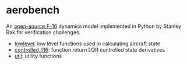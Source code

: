 # aerobench

An [open-source F-16](https://github.com/stanleybak/AeroBenchVVPython) dynamics model implemented in Python by Stanley Bak for verification challenges.

- [lowlevel](): low level functions used in calculating aircraft state
- [controlled_f16](): function return LQR controlled state derivatives
- [util](): utility functions